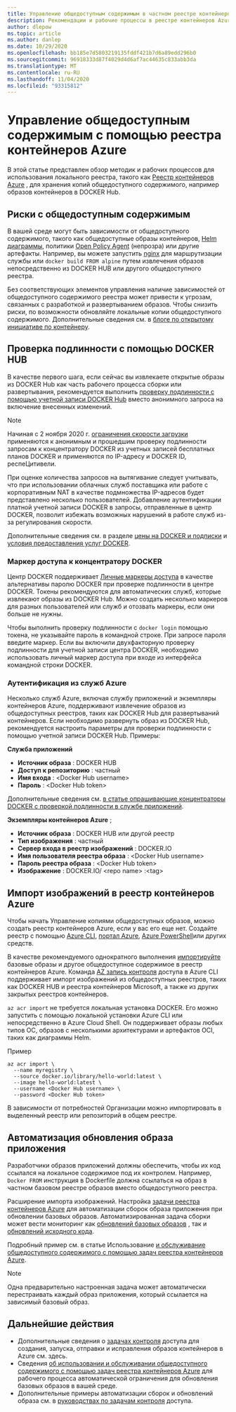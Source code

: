 ```yaml
---
title: Управление общедоступным содержимым в частном реестре контейнеров
description: Рекомендации и рабочие процессы в реестре контейнеров Azure для управления зависимостями в общедоступных образах из DOCKER HUB и других общедоступных материалов
author: dlepow
ms.topic: article
ms.author: danlep
ms.date: 10/29/2020
ms.openlocfilehash: bb185e7d5803219135fddf421b7d6a89edd296b0
ms.sourcegitcommit: 96918333d87f4029d4d6af7ac44635c833abb3da
ms.translationtype: MT
ms.contentlocale: ru-RU
ms.lasthandoff: 11/04/2020
ms.locfileid: "93315812"
---
```

# <a name="manage-public-content-with-azure-container-registry"></a>Управление общедоступным содержимым с помощью реестра контейнеров Azure

В этой статье представлен обзор методик и рабочих процессов для использования локального реестра, такого как [Реестр контейнеров Azure](container-registry-intro.md) , для хранения копий общедоступного содержимого, например образов контейнеров в DOCKER Hub. 


## <a name="risks-with-public-content"></a>Риски с общедоступным содержимым

В вашей среде могут быть зависимости от общедоступного содержимого, такого как общедоступные образы контейнеров, [Helm диаграммы](https://helm.sh/), политики [Open Policy Agent](https://www.openpolicyagent.org/) (непрозра) или другие артефакты. Например, вы можете запустить [nginx](https://hub.docker.com/_/nginx) для маршрутизации службы или `docker build FROM alpine` путем извлечения образов непосредственно из DOCKER HUB или другого общедоступного реестра. 

Без соответствующих элементов управления наличие зависимостей от общедоступного содержимого реестра может привести к угрозам, связанных с разработкой и развертыванием образов. Чтобы снизить риски, по возможности обновляйте локальные копии общедоступного содержимого. Дополнительные сведения см. в [блоге по открытому инициативе по контейнеру](https://opencontainers.org/posts/blog/2020-10-30-consuming-public-content/). 

## <a name="authenticate-with-docker-hub"></a>Проверка подлинности с помощью DOCKER HUB

В качестве первого шага, если сейчас вы извлекаете открытые образы из DOCKER Hub как часть рабочего процесса сборки или развертывания, рекомендуется выполнить [проверку подлинности с помощью учетной записи DOCKER Hub](https://docs.docker.com/docker-hub/download-rate-limit/#how-do-i-authenticate-pull-requests) вместо анонимного запроса на включение внесенных изменений.

> [!NOTE]
> Начиная с 2 ноября 2020 г. [ограничения скорости загрузки](https://docs.docker.com/docker-hub/download-rate-limit) применяются к анонимным и прошедшим проверку подлинности запросам к концентратору DOCKER из учетных записей бесплатных планов DOCKER и применяются по IP-адресу и DOCKER ID, респеЦитивели. 
>
> При оценке количества запросов на вытягивание следует учитывать, что при использовании облачных служб поставщика или работе с корпоративным NAT в качестве подмножества IP-адресов будет представлено несколько пользователей. Добавление аутентификации платной учетной записи DOCKER в запросы, отправленные в центр DOCKER, позволит избежать возможных нарушений в работе служб из-за регулирования скорости.
>
> Дополнительные сведения см. в разделе [цены на DOCKER и подписки](https://www.docker.com/pricing) и [условия предоставления услуг DOCKER](https://www.docker.com/legal/docker-terms-service).

### <a name="docker-hub-access-token"></a>Маркер доступа к концентратору DOCKER

Центр DOCKER поддерживает [Личные маркеры доступа](https://docs.docker.com/docker-hub/access-tokens/) в качестве альтернативы паролю DOCKER при проверке подлинности в центре DOCKER. Токены рекомендуются для автоматических служб, которые извлекают образы из DOCKER Hub. Можно создать несколько маркеров для разных пользователей или служб и отозвать маркеры, если они больше не нужны.

Чтобы выполнить проверку подлинности с `docker login` помощью токена, не указывайте пароль в командной строке. При запросе пароля введите маркер. Если вы включили двухфакторную проверку подлинности для учетной записи центра DOCKER, необходимо использовать личный маркер доступа при входе из интерфейса командной строки DOCKER.

### <a name="authenticate-from-azure-services"></a>Аутентификация из служб Azure

Несколько служб Azure, включая службу приложений и экземпляры контейнеров Azure, поддерживают извлечение образов из общедоступных реестров, таких как DOCKER Hub для развертываний контейнеров. Если необходимо развернуть образ из DOCKER Hub, рекомендуется настроить параметры для проверки подлинности с помощью учетной записи DOCKER Hub. Примеры:

**Служба приложений**

* **Источник образа** : DOCKER HUB
* **Доступ к репозиторию** : частный
* **Имя входа** : \<Docker Hub username>
* **Пароль** : \<Docker Hub token>

Дополнительные сведения см. [в статье опрашивающие концентраторы DOCKER с проверкой подлинности в службе приложений](https://azure.github.io/AppService/2020/10/15/Docker-Hub-authenticated-pulls-on-App-Service.html).

**Экземпляры контейнеров Azure** ;

* **Источник образа** : DOCKER HUB или другой реестр
* **Тип изображения** : частный
* **Сервер входа в реестр изображений** : DOCKER.IO
* **Имя пользователя реестра образа** : \<Docker Hub username>
* **Пароль реестра образа** : \<Docker Hub token>
* **Изображение** : DOCKER.IO/ \<repo name\> :\<tag>

## <a name="import-images-to-an-azure-container-registry"></a>Импорт изображений в реестр контейнеров Azure
 
Чтобы начать Управление копиями общедоступных образов, можно создать реестр контейнеров Azure, если у вас его еще нет. Создайте реестр с помощью [Azure CLI](container-registry-get-started-azure-cli.md), [портал Azure](container-registry-get-started-portal.md), [Azure PowerShell](container-registry-get-started-powershell.md)или других средств. 

В качестве рекомендуемого однократного выполнения [импортируйте](container-registry-import-images.md) базовые образы и другое общедоступное содержимое в реестр контейнеров Azure. Команда [AZ запись контроля](/cli/azure/acr#az_acr_import) доступа в Azure CLI поддерживает импорт изображений из общедоступных реестров, таких как DOCKER HUB и реестра контейнеров Microsoft, а также из других закрытых реестров контейнеров. 

`az acr import` не требуется локальная установка DOCKER. Его можно запустить с помощью локальной установки Azure CLI или непосредственно в Azure Cloud Shell. Он поддерживает образы любых типов ОС, образов с несколькими архитектурами и артефактов OCI, таких как диаграммы Helm.

Пример

```azurecli-interactive
az acr import \
  --name myregistry \
  --source docker.io/library/hello-world:latest \
  --image hello-world:latest \
  --username <Docker Hub username> \
  --password <Docker Hub token>
```

В зависимости от потребностей Организации можно импортировать в выделенный реестр или репозиторий в общем реестре.

## <a name="automate-application-image-updates"></a>Автоматизация обновления образа приложения

Разработчики образов приложений должны обеспечить, чтобы их код ссылался на локальное содержимое под их контролем. Например, `Docker FROM` инструкция в Dockerfile должна ссылаться на образ в частном базовом реестре образов вместо общедоступного реестра. 

Расширение импорта изображений. Настройка [задачи реестра контейнеров Azure](container-registry-tasks-overview.md) для автоматизации сборок образа приложения при обновлении базовых образов. Автоматизированная задача сборки может вести мониторинг как [обновлений базовых образов](container-registry-tasks-base-images.md) , так и [обновлений исходного кода](container-registry-tasks-overview.md#trigger-task-on-source-code-update).

Подробный пример см. в статье Использование [и обслуживание общедоступного содержимого с помощью задач реестра контейнеров Azure](tasks-consume-public-content.md). 

> [!NOTE]
> Одна предварительно настроенная задача может автоматически перестраивать каждый образ приложения, который ссылается на зависимый базовый образ. 
 
## <a name="next-steps"></a>Дальнейшие действия
 
* Дополнительные сведения о [задачах контроля](container-registry-tasks-overview.md) доступа для создания, запуска, отправки и исправления образов контейнеров в Azure см. здесь.
* Сведения [об использовании и обслуживании общедоступного содержимого с помощью задач реестра контейнеров Azure](tasks-consume-public-content.md) для рабочего процесса автоматической ограничения для обновления базовых образов в вашей среде. 
* Дополнительные примеры автоматизации сборок и обновлений образа см. в [руководствах по задачам контроля](container-registry-tutorial-quick-task.md) доступа.
